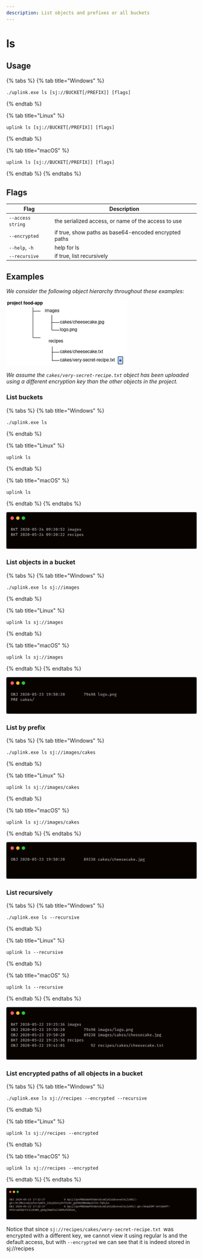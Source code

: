 ```yaml
---
description: List objects and prefixes or all buckets
---
```


# ls

## Usage

{% tabs %}
{% tab title="Windows" %}
```
./uplink.exe ls [sj://BUCKET[/PREFIX]] [flags]
```
{% endtab %}

{% tab title="Linux" %}
```
uplink ls [sj://BUCKET[/PREFIX]] [flags]
```
{% endtab %}

{% tab title="macOS" %}
```
uplink ls [sj://BUCKET[/PREFIX]] [flags]
```
{% endtab %}
{% endtabs %}

## Flags

| Flag              | Description                                           |
| ----------------- | ----------------------------------------------------- |
| `--access string` | the serialized access, or name of the access to use   |
| `--encrypted`     | if true, show paths as base64-encoded encrypted paths |
| `--help`, `-h`    | help for ls                                           |
| `--recursive`     | if true, list recursively                             |

## Examples

_We consider the following object hierarchy throughout these examples:_

![](../../.gitbook/assets/ls-example-hierarchy2.png)

_We assume the `cakes/very-secret-recipe.txt` object has been uploaded using a different encryption key than the other objects in the project._

### List buckets

{% tabs %}
{% tab title="Windows" %}
```
./uplink.exe ls
```
{% endtab %}

{% tab title="Linux" %}
```
uplink ls
```
{% endtab %}

{% tab title="macOS" %}
```
uplink ls
```
{% endtab %}
{% endtabs %}

![](../../.gitbook/assets/ls-project.png)

### List objects in a bucket

{% tabs %}
{% tab title="Windows" %}
```
./uplink.exe ls sj://images
```
{% endtab %}

{% tab title="Linux" %}
```
uplink ls sj://images
```
{% endtab %}

{% tab title="macOS" %}
```
uplink ls sj://images
```
{% endtab %}
{% endtabs %}

![](../../.gitbook/assets/ls-bucket.png)

### List by prefix

{% tabs %}
{% tab title="Windows" %}
```
./uplink.exe ls sj://images/cakes
```
{% endtab %}

{% tab title="Linux" %}
```
uplink ls sj://images/cakes
```
{% endtab %}

{% tab title="macOS" %}
```
uplink ls sj://images/cakes
```
{% endtab %}
{% endtabs %}

![](../../.gitbook/assets/ls-prefix.png)

### List recursively

{% tabs %}
{% tab title="Windows" %}
```
./uplink.exe ls --recursive 
```
{% endtab %}

{% tab title="Linux" %}
```
uplink ls --recursive 
```
{% endtab %}

{% tab title="macOS" %}
```
uplink ls --recursive 
```
{% endtab %}
{% endtabs %}

![](../../.gitbook/assets/ls-example-hierarchy3.png)

### List encrypted paths of all objects in a bucket

{% tabs %}
{% tab title="Windows" %}
```
./uplink.exe ls sj://recipes --encrypted --recursive
```
{% endtab %}

{% tab title="Linux" %}
```
uplink ls sj://recipes --encrypted
```
{% endtab %}

{% tab title="macOS" %}
```
uplink ls sj://recipes --encrypted
```
{% endtab %}
{% endtabs %}

![](../../.gitbook/assets/ls-encrypted.png)

Notice that since `sj://recipes/cakes/very-secret-recipe.txt `was encrypted with a different key, we cannot view it using regular ls and the default access, but with `--encrypted` we can see that it is indeed stored in sj://recipes
